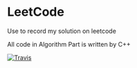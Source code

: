 # LeetCode
Use to record my solution on leetcode

All code in Algorithm Part is written by C++

[![Travis](https://img.shields.io/badge/language-c++-red.svg)](https://developer.apple.com/)



